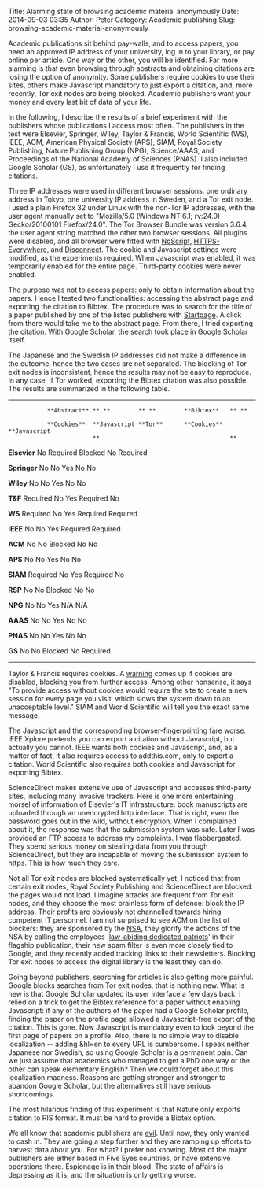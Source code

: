 Title: Alarming state of browsing academic material anonymously
Date: 2014-09-03 03:35
Author: Peter
Category: Academic publishing
Slug: browsing-academic-material-anonymously

Academic publications sit behind pay-walls, and to access papers, you
need an approved IP address of your university, log in to your library,
or pay online per article. One way or the other, you will be identified.
Far more alarming is that even browsing through abstracts and obtaining
citations are losing the option of anonymity. Some publishers require
cookies to use their sites, others make Javascript mandatory to just
export a citation, and, more recently, Tor exit nodes are being blocked.
Academic publishers want your money and every last bit of data of your
life.

In the following, I describe the results of a brief experiment with the
publishers whose publications I access most often. The publishers in the
test were Elsevier, Springer, Wiley, Taylor & Francis, World Scientific
(WS), IEEE, ACM, American Physical Society (APS), SIAM, Royal Society
Publishing, Nature Publishing Group (NPG), Science/AAAS, and Proceedings
of the National Academy of Sciences (PNAS). I also included Google
Scholar (GS), as unfortunately I use it frequently for finding
citations.

Three IP addresses were used in different browser sessions: one ordinary
address in Tokyo, one university IP address in Sweden, and a Tor exit
node. I used a plain Firefox 32 under Linux with the non-Tor IP
addresses, with the user agent manually set to "Mozilla/5.0 (Windows NT
6.1; rv:24.0) Gecko/20100101 Firefox/24.0". The Tor Browser Bundle was
version 3.6.4, the user agent string matched the other two browser
sessions. All plugins were disabled, and all browser were fitted with
[NoScript](http://noscript.net/),
[HTTPS-Everywhere](https://www.eff.org/https-everywhere), and
[Disconnect](https://disconnect.me/). The cookie and Javascript settings
were modified, as the experiments required. When Javascript was enabled,
it was temporarily enabled for the entire page. Third-party cookies were
never enabled.

The purpose was not to access papers: only to obtain information about
the papers. Hence I tested two functionalities: accessing the abstract
page and exporting the citation to Bibtex. The procedure was to search
for the title of a paper published by one of the listed publishers with
[Startpage](https://startpage.com/). A click from there would take me to
the abstract page. From there, I tried exporting the citation. With
Google Scholar, the search took place in Google Scholar itself.

The Japanese and the Swedish IP addresses did not make a difference in
the outcome, hence the two cases are not separated. The blocking of Tor
exit nodes is inconsistent, hence the results may not be easy to
reproduce. In any case, if Tor worked, exporting the Bibtex citation was
also possible. The results are summarized in the following table.

  ------------ ------------ ------------ ------------ ------------ ------------
               **Abstract** ** **        ** **        **Bibtex**   ** **

               **Cookies**  **Javascript **Tor**      **Cookies**  **Javascript
                            **                                     **

  **Elsevier** No           Required     Blocked      No           Required

  **Springer** No           No           Yes          No           No

  **Wiley**    No           No           Yes          No           No

  **T&F**      Required     No           Yes          Required     No

  **WS**       Required     No           Yes          Required     Required

  **IEEE**     No           No           Yes          Required     Required

  **ACM**      No           No           Blocked      No           No

  **APS**      No           No           Yes          No           No

  **SIAM**     Required     No           Yes          Required     No

  **RSP**      No           No           Blocked      No           No

  **NPG**      No           No           Yes          N/A          N/A

  **AAAS**     No           No           Yes          No           No

  **PNAS**     No           No           Yes          No           No

  **GS**       No           No           Blocked      No           Required
  ------------ ------------ ------------ ------------ ------------ ------------

Taylor & Francis requires cookies. A
[warning](http://www.tandfonline.com/action/cookieAbsent) comes up if
cookies are disabled, blocking you from further access. Among other
nonsense, it says "To provide access without cookies would require the
site to create a new session for every page you visit, which slows the
system down to an unacceptable level." SIAM and World Scientific will
tell you the exact same message.

The Javascript and the corresponding browser-fingerprinting fare worse.
IEEE Xplore pretends you can export a citation without Javascript, but
actually you cannot. IEEE wants both cookies and Javascript, and, as a
matter of fact, it also requires access to addthis.com, only to export a
citation. World Scientific also requires both cookies and Javascript for
exporting Bibtex.

ScienceDirect makes extensive use of Javascript and accesses third-party
sites, including many invasive trackers. Here is one more entertaining
morsel of information of Elsevier's IT infrastructure: book manuscripts
are uploaded through an unencrypted http interface. That is right, even
the password goes out in the wild, without encryption. When I complained
about it, the response was that the submission system was safe. Later I
was provided an FTP access to address my complaints. I was
flabbergasted. They spend serious money on stealing data from you
through ScienceDirect, but they are incapable of moving the submission
system to https. This is how much they care.

Not all Tor exit nodes are blocked systematically yet. I noticed that
from certain exit nodes, Royal Society Publishing and ScienceDirect are
blocked: the pages would not load. I imagine attacks are frequent from
Tor exit nodes, and they choose the most brainless form of defence:
block the IP address. Their profits are obviously not channelled towards
hiring competent IT personnel. I am not surprised to see ACM on the list
of blockers: they are sponsored by the
[NSA](http://peterwittek.com/2014/01/full-page-ad-by-nsa-in-the-communications-of-the-acm/ "Full-page ad by NSA in the Communications of the ACM"),
they glorify the actions of the NSA by calling the employees
\`[law-abiding dedicated
patriots](http://cacm.acm.org/magazines/2014/5/174340-the-nsa-and-snowden/fulltext "Law-abiding dedicated patriots")'
in their flagship publication, their new spam filter is even more
closely tied to Google, and they recently added tracking links to their
newsletters. Blocking Tor exit nodes to access the digital library is
the least they can do.

Going beyond publishers, searching for articles is also getting more
painful. Google blocks searches from Tor exit nodes, that is nothing
new. What is new is that Google Scholar updated its user interface a few
days back. I relied on a trick to get the Bibtex reference for a paper
without enabling Javascript: if any of the authors of the paper had a
Google Scholar profile, finding the paper on the profile page allowed a
Javascript-free export of the citation. This is gone. Now Javascript is
mandatory even to look beyond the first page of papers on a profile.
Also, there is no simple way to disable localization -- adding &hl=en to
every URL is cumbersome. I speak neither Japanese nor Swedish, so using
Google Scholar is a permanent pain. Can we just assume that academics
who managed to get a PhD one way or the other can speak elementary
English? Then we could forget about this localization madness. Reasons
are getting stronger and stronger to abandon Google Scholar, but the
alternatives still have serious shortcomings.

The most hilarious finding of this experiment is that Nature only
exports citation to RIS format. It must be hard to provide a Bibtex
option.

We all know that academic publishers are
[evil](http://www.theguardian.com/commentisfree/2011/aug/29/academic-publishers-murdoch-socialist).
Until now, they only wanted to cash in. They are going a step further
and they are ramping up efforts to harvest data about you. For what? I
prefer not knowing. Most of the major publishers are either based in
Five Eyes countries, or have extensive operations there. Espionage is in
their blood. The state of affairs is depressing as it is, and the
situation is only getting worse.

